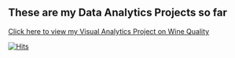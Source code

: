 ## These are my Data Analytics Projects so far

<a href="https://lifehkbueduhk-my.sharepoint.com/:w:/g/personal/20201729_life_hkbu_edu_hk/EWdCB2kVZiNOlCmSIYo4JsABdHIktPBhVAvQf5bWfNnEUg?e=ZJ9ki1"> Click here to view my Visual Analytics Project on Wine Quality 

[![Hits](https://hits.seeyoufarm.com/api/count/incr/badge.svg?url=https%3A%2F%2Fgithub.com%2Fstokishev%2Fdataanalytics&count_bg=%2379C83D&title_bg=%23434242&icon=myspace.svg&icon_color=%23E7E7E7&title=Repository+Visitor+Counter&edge_flat=false)](https://hits.seeyoufarm.com)
